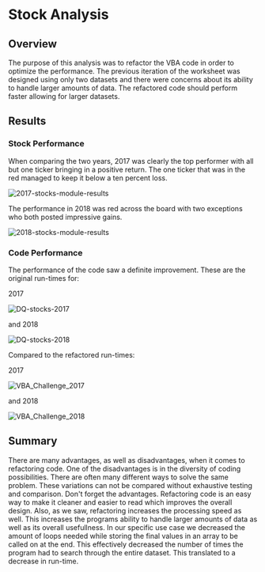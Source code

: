 # Stock Analysis

## Overview
The purpose of this analysis was to refactor the VBA code in order to optimize the performance. The previous iteration of the worksheet was designed using only two datasets and there were concerns about its ability to handle larger amounts of data. The refactored code should perform faster allowing for larger datasets.

## Results
### Stock Performance
When comparing the two years, 2017 was clearly the top performer with all but one ticker bringing in a positive return. The one ticker that was in the red managed to keep it below a ten percent loss.

![2017-stocks-module-results](https://user-images.githubusercontent.com/89947873/147859741-87724eba-3579-4b09-9b50-688ea458dd98.png)

The performance in 2018 was red across the board with two exceptions who both posted impressive gains.

![2018-stocks-module-results](https://user-images.githubusercontent.com/89947873/147859776-7baa6836-6c35-45ca-b82d-f372bc327119.png)


### Code Performance
The performance of the code saw a definite improvement. These are the original run-times for:

2017

![DQ-stocks-2017](https://user-images.githubusercontent.com/89947873/147859801-9b5fd348-b54c-4221-823d-bc19c3362dc2.png)

and 2018

![DQ-stocks-2018](https://user-images.githubusercontent.com/89947873/147859804-3f564cc9-e01c-41cd-aaa0-012f452ddbc6.png)

Compared to the refactored run-times:

2017

![VBA_Challenge_2017](https://user-images.githubusercontent.com/89947873/147859812-91cc26e0-5945-40f4-b201-63aa7def8dff.png)

and 2018

![VBA_Challenge_2018](https://user-images.githubusercontent.com/89947873/147859813-db6cea55-4dcb-40c3-ad76-6d9751eec28d.png)


## Summary
There are many advantages, as well as disadvantages, when it comes to refactoring code. One of the disadvantages is in the diversity of coding possibilities. There are often many different ways to solve the same problem. These variations can not be compared without exhaustive testing and comparison. Don't forget the advantages. Refactoring code is an easy way to make it cleaner and easier to read which improves the overall design. Also, as we saw, refactoring increases the processing speed as well. This increases the programs ability to handle larger amounts of data as well as its overall usefullness. In our specific use case we decreased the amount of loops needed while storing the final values in an array to be called on at the end. This effectively decreased the number of times the program had to search through the entire dataset. This translated to a decrease in run-time.

